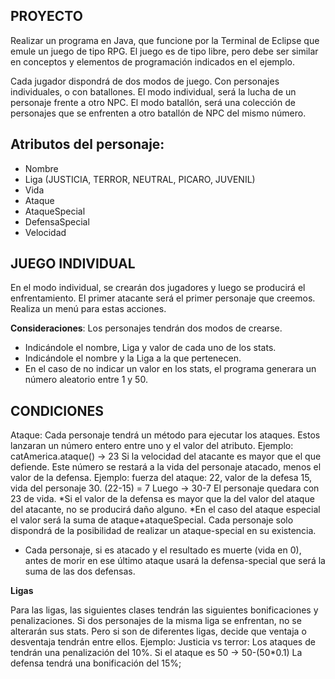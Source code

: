 ## PROYECTO

Realizar un programa en Java, que funcione por la Terminal de Eclipse que emule un juego de tipo RPG. El juego es de tipo libre, pero debe ser similar en conceptos y elementos de programación indicados en el ejemplo. 

Cada jugador dispondrá de dos modos de juego. Con personajes individuales, o con batallones.
El modo individual, será la lucha de un personaje frente a otro NPC.
El modo batallón, será una colección de personajes que se enfrenten a otro batallón de NPC del mismo número.

## Atributos del personaje:

* Nombre
* Liga (JUSTICIA, TERROR, NEUTRAL, PICARO, JUVENIL)
* Vida
* Ataque
* AtaqueSpecial
* DefensaSpecial
* Velocidad


## JUEGO INDIVIDUAL

En el modo individual, se crearán dos jugadores y luego se producirá el enfrentamiento. El primer atacante será el primer personaje que creemos. 
Realiza un menú para estas acciones.

__Consideraciones__:
Los personajes tendrán dos modos de crearse.
* Indicándole el nombre, Liga y valor de cada uno de los stats.
* Indicándole el nombre y la Liga a la que pertenecen.
* En el caso de no indicar un valor en los stats, el programa generara un número aleatorio entre 1 y 50.

## CONDICIONES
Ataque: Cada personaje tendrá un método para ejecutar los ataques. Estos lanzaran un número entero entre uno y el valor del atributo.
	Ejemplo:  catAmerica.ataque() -> 23
Si la velocidad del atacante es mayor que el que defiende. Este número se restará a la vida del personaje atacado, menos el valor de la defensa.
	Ejemplo:  fuerza del ataque: 22, valor de la defesa 15, vida del personaje 30.
		    (22-15) = 7    Luego -> 30-7 El personaje quedara con 23 de vida.
*Si el valor de la defensa es mayor que la del valor del ataque del atacante, no se    producirá daño alguno. 
*En el caso del ataque especial el valor será la suma de ataque+ataqueSpecial. Cada personaje solo dispondrá de la posibilidad de realizar un ataque-special en su existencia.
* Cada personaje, si es atacado y el resultado es muerte (vida en 0), antes de morir en ese último ataque usará la defensa-special que será la suma de las dos defensas.

__Ligas__

Para las ligas, las siguientes clases tendrán las siguientes bonificaciones y penalizaciones.
	Si dos personajes de la misma liga se enfrentan, no se alterarán sus stats. Pero si son de diferentes ligas, decide que ventaja o desventaja tendrán entre ellos.
	Ejemplo:
Justicia vs terror: Los ataques de tendrán una penalización del 10%.
			    		Si el ataque es 50 -> 50-(50*0.1)
			   La defensa tendrá una bonificación del 15%;

